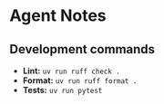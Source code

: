 # Agent Notes

## Development commands
- **Lint:** `uv run ruff check .`
- **Format:** `uv run ruff format .`
- **Tests:** `uv run pytest`
